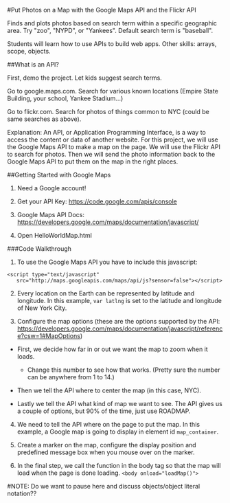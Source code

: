 #Put Photos on a Map with the Google Maps API and the Flickr API

Finds and plots photos based on search term within a specific geographic area. Try "zoo", "NYPD", or "Yankees". Default search term is "baseball".

Students will learn how to use APIs to build web apps. Other skills: arrays, scope, objects.

##What is an API?

First, demo the project. Let kids suggest search terms.

Go to google.maps.com. Search for various known locations (Empire State Building, your school, Yankee Stadium...) 

Go to flickr.com. Search for photos of things common to NYC (could be same searches as above).

Explanation: An API, or Application Programming Interface, is a way to access the content or data of another website. For this project, we will use the Google Maps API to make a map on the page. We will use the Flickr API to search for photos. Then we will send the photo information back to the Google Maps API to put them on the map in the right places.

##Getting Started with Google Maps

1. Need a Google account!

2. Get your API Key: https://code.google.com/apis/console

3. Google Maps API Docs: https://developers.google.com/maps/documentation/javascript/

4. Open HelloWorldMap.html

###Code Walkthrough

1. To use the Google Maps API you have to include this javascript:

```
<script type="text/javascript" 
   src="http://maps.googleapis.com/maps/api/js?sensor=false"></script>
```

2. Every location on the Earth can be represented by latitude and longitude. In this example, `var latlng` is set to the latitude and longitude of New York City.

3. Configure the map options (these are the options supported by the API: https://developers.google.com/maps/documentation/javascript/reference?csw=1#MapOptions)

  - First, we decide how far in or out we want the map to zoom when it loads. 

    - Change this number to see how that works. (Pretty sure the number can be anywhere from 1 to 14.)

  - Then we tell the API where to center the map (in this case, NYC).

  - Lastly we tell the API what kind of map we want to see. The API gives us a couple of options, but 90% of the time, just use ROADMAP.

4. We need to tell the API where on the page to put the map. In this example, a Google map is going to display in element id `map_container`.

5. Create a marker on the map, configure the display position and predefined message box when you mouse over on the marker.

6. In the final step, we call the function in the body tag so that the map will load when the page is done loading. ```<body onload="loadMap()">```

#NOTE: Do we want to pause here and discuss objects/object literal notation??


